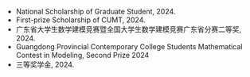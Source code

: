 - National Scholarship of Graduate Student, 2024.
- First-prize Scholarship of CUMT, 2024.
- 广东省大学生数学建模竞赛暨全国大学生数学建模竞赛广东省分赛二等奖, 2024.
- Guangdong Provincial Contemporary College Students Mathematical Contest in Modeling, Second Prize 2024
- 三等奖学金, 2024.